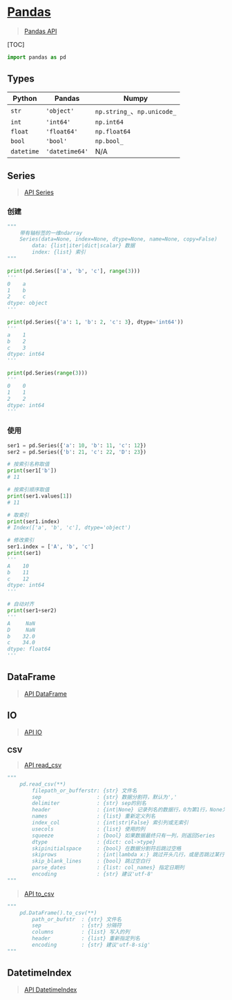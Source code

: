 <link rel="stylesheet" href="https://zhmhbest.gitee.io/hellomathematics/style/index.css">
<script src="https://zhmhbest.gitee.io/hellomathematics/style/index.js"></script>

# [Pandas](./index.html)

>[Pandas API](https://pandas.pydata.org/pandas-docs/stable/reference/index.html)

[TOC]

```py
import pandas as pd
```

## Types

| Python | Pandas | Numpy |
| - | - | - |
| `str`      | `'object'`     | `np.string_`、`np.unicode_` |
| `int`      | `'int64'`      | `np.int64` |
| `float`    | `'float64'`    | `np.float64` |
| `bool`     | `'bool'`       | `np.bool_` |
| `datetime` | `'datetime64'` | N/A |

## Series

>[API Series](https://pandas.pydata.org/pandas-docs/stable/reference/series.html)

### 创建

```py
"""
    带有轴标签的一维ndarray
    Series(data=None, index=None, dtype=None, name=None, copy=False)
        data: {list|iter|dict|scalar} 数据
        index: {list} 索引
"""

print(pd.Series(['a', 'b', 'c'], range(3)))
'''
0    a
1    b
2    c
dtype: object
'''

print(pd.Series({'a': 1, 'b': 2, 'c': 3}, dtype='int64'))
'''
a    1
b    2
c    3
dtype: int64
'''

print(pd.Series(range(3)))
'''
0    0
1    1
2    2
dtype: int64
'''
```

### 使用

```py
ser1 = pd.Series({'a': 10, 'b': 11, 'c': 12})
ser2 = pd.Series({'b': 21, 'c': 22, 'D': 23})

# 按索引名称取值
print(ser1['b'])
# 11

# 按索引顺序取值
print(ser1.values[1])
# 11

# 取索引
print(ser1.index)
# Index(['a', 'b', 'c'], dtype='object')

# 修改索引
ser1.index = ['A', 'b', 'c']
print(ser1)
'''
A    10
b    11
c    12
dtype: int64
'''

# 自动对齐
print(ser1+ser2)
'''
A     NaN
D     NaN
b    32.0
c    34.0
dtype: float64
'''
```

## DataFrame

>[API DataFrame](https://pandas.pydata.org/pandas-docs/stable/reference/frame.html)

## IO

>[API IO](https://pandas.pydata.org/pandas-docs/stable/reference/io.html)

### CSV

>[API read_csv](https://pandas.pydata.org/pandas-docs/stable/reference/api/pandas.read_csv.html)

```py
"""
    pd.read_csv(**)
        filepath_or_bufferstr: {str} 文件名
        sep                  : {str} 数据分割符，默认为','
        delimiter            : {str} sep的别名
        header               : {int|None} 记录列名的数据行，0为第1行，None为无记录
        names                : {list} 重新定义列名
        index_col            : {int|str|False} 索引列或无索引
        usecols              : {list} 使用的列
        squeeze              : {bool} 如果数据最终只有一列，则返回Series
        dtype                : {dict: col->type}
        skipinitialspace     : {bool} 在数据分割符后跳过空格
        skiprows             : {int|lambda x:} 跳过开头几行，或是否跳过某行
        skip_blank_lines     : {bool} 跳过空白行
        parse_dates          : {list: col_names} 指定日期列
        encoding             : {str} 建议'utf-8'
"""
```

>[API to_csv](https://pandas.pydata.org/pandas-docs/stable/reference/api/pandas.DataFrame.to_csv.html)

```py
"""
    pd.DataFrame().to_csv(**)
        path_or_bufstr  : {str} 文件名
        sep             : {str} 分隔符
        columns         : {list} 写入的列
        header          : {list} 重新指定列名
        encoding        : {str} 建议'utf-8-sig'
"""
```

## DatetimeIndex

>[API DatetimeIndex](https://pandas.pydata.org/pandas-docs/stable/reference/api/pandas.DatetimeIndex.html)

<!-- ```py
    # 生成时间序列
    # start end : 时间起止
    # periods : 生成个数
    # freq : 生成频率
    """
    D : Day
    B : BusinessDay
    H : Hour
    T/min : Minutes
    S : Second
    L/ms : Milli
    U : Micro
    M : MonthEnd
    BM : BusinessMonthEnd
    MS : MonthBegin
    BMS : BusinessMonthBegin
    """
    print('时间序列')
    df = pd.date_range("1996-10-16", "2019-10-25", periods=None, freq='Y')
    print(len(df))
    print(df[0])
    print(df)
``` -->